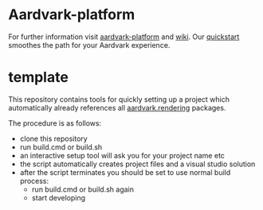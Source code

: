 # Aardvark-platform
For further information visit [aardvark-platform](https://github.com/aardvark-platform) and [wiki](https://github.com/aardvarkplatform/aardvark.docs/wiki).
Our [quickstart](https://github.com/aardvark-platform/aardvark.docs/wiki/Quickstart-Windows) smoothes the path for your Aardvark experience.

# template
This repository contains tools for quickly setting up a project which automatically already references all [aardvark.rendering](https://github.com/vrvis/aardvark.rendering) packages.

The procedure is as follows:
 * clone this repository
 * run build.cmd or build.sh
 * an interactive setup tool will ask you for your project name etc
 * the script automatically creates project files and a visual studio solution
 * after the script terminates you should be set to use normal build process:
    - run build.cmd or build.sh again
    - start developing
